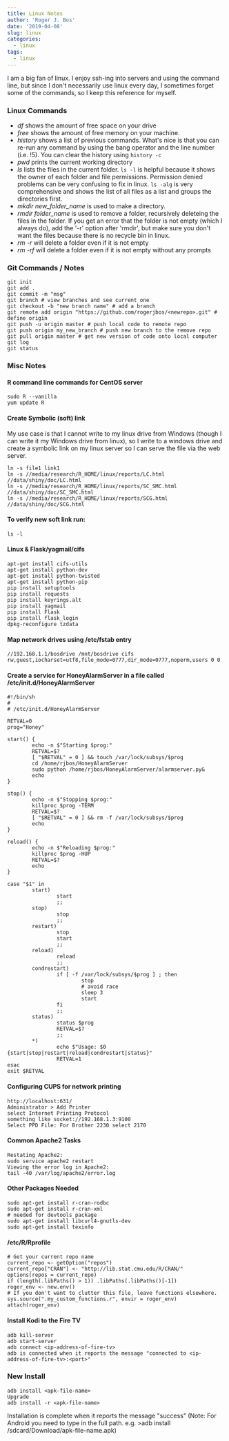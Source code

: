 ```yaml
---
title: Linux Notes
author: 'Roger J. Bos'
date: '2019-04-08'
slug: linux
categories:
  - linux
tags:
  - linux
---
```


I am a big fan of linux.  I enjoy ssh-ing into servers and using the command line, but since I don't necessarily use linux every day, I sometimes forget some of the commands, so I keep this reference for myself.

### Linux Commands

* _df_ shows the amount of free space on your drive
* _free_ shows the amount of free memory on your machine.
* _history_ shows a list of previous commands.  What's nice is that you can re-run any command by using the bang operator and the line number (i.e. !5).  You can clear the history using ```history -c```
* _pwd_ prints the current working directory
* _ls_ lists the files in the current folder.  ```ls -l``` is helpful because it shows the owner of each folder and file permissions.  Permission denied problems can be very confusing to fix in linux.  ```ls -alg``` is very comprehensive and shows the list of all files as a list and groups the directories first.
* _mkdir new_folder_name_ is used to make a directory.
* _rmdir folder_name_ is used to remove a folder, recursively deleteing the files in the folder.  If you get an error that the folder is not empty (which I always do), add the '-r' option after 'rmdir', but make sure you don't want the files because there is no recycle bin in linux.
* _rm -r <mydir>_ will delete a folder even if it is not empty
* _rm -rf <mydir>_ will delete a folder even if it is not empty without any prompts


### Git Commands / Notes

```
git init
git add .
git commit -m "msg"
git branch # view branches and see current one
git checkout -b "new branch name" # add a branch
git remote add origin "https://github.com/rogerjbos/<newrepo>.git" # define origin
git push -u origin master # push local code to remote repo
git push origin my_new_branch # push new branch to the remove repo
git pull origin master # get new version of code onto local computer
git log
git status
```

### Misc Notes

#### R command line commands for CentOS server

```
sudo R --vanilla
yum update R

```


#### Create Symbolic (soft) link
My use case is that I cannot write to my linux drive from Windows (though I can write it my Windows drive from linux), so I write to a windows drive and create a symbolic link on my linux server so I can serve the file via the web server.

```
ln -s file1 link1
ln -s //media/research/R_HOME/linux/reports/LC.html //data/shiny/doc/LC.html
ln -s //media/research/R_HOME/linux/reports/SC_SMC.html //data/shiny/doc/SC_SMC.html
ln -s //media/research/R_HOME/linux/reports/SCG.html //data/shiny/doc/SCG.html

```
#### To verify new soft link run:

```
ls -l

```

#### Linux & Flask/yagmail/cifs

```
apt-get install cifs-utils
apt-get install python-dev
apt-get install python-twisted
apt-get install python-pip
pip install setuptools
pip install requests
pip install keyrings.alt
pip install yagmail
pip install Flask
pip install flask_login
dpkg-reconfigure tzdata
```

#### Map network drives using /etc/fstab entry

```
//192.168.1.1/bosdrive /mnt/bosdrive cifs rw,guest,iocharset=utf8,file_mode=0777,dir_mode=0777,noperm,users 0 0
```

#### Create a service for HoneyAlarmServer in a file called /etc/init.d/HoneyAlarmServer


```
#!/bin/sh
#
# /etc/init.d/HoneyAlarmServer

RETVAL=0
prog="Honey"

start() {
        echo -n $"Starting $prog:"
        RETVAL=$?
        [ "$RETVAL" = 0 ] && touch /var/lock/subsys/$prog
        cd /home/rjbos/HoneyAlarmServer
        sudo python /home/rjbos/HoneyAlarmServer/alarmserver.py&
        echo
}

stop() {
        echo -n $"Stopping $prog:"
        killproc $prog -TERM
        RETVAL=$?
        [ "$RETVAL" = 0 ] && rm -f /var/lock/subsys/$prog
        echo
}

reload() {
        echo -n $"Reloading $prog:"
        killproc $prog -HUP
        RETVAL=$?
        echo
}

case "$1" in
        start)
                start
                ;;
        stop)
                stop
                ;;
        restart)
                stop
                start
                ;;
        reload)
                reload
                ;;
        condrestart)
                if [ -f /var/lock/subsys/$prog ] ; then
                        stop
                        # avoid race
                        sleep 3
                        start
                fi
                ;;
        status)
                status $prog
                RETVAL=$?
                ;;
        *)
                echo $"Usage: $0 {start|stop|restart|reload|condrestart|status}"
                RETVAL=1
esac
exit $RETVAL
```


#### Configuring CUPS for network printing

```
http://localhost:631/
Administrator > Add Printer
select Internet Printing Protocol
something like socket://192.168.1.3:9100
Select PPD File: For Brother 2230 select 2170
```

#### Common Apache2 Tasks

```
Restating Apache2:
sudo service apache2 restart
Viewing the error log in Apache2:
tail -40 /var/log/apache2/error.log
```

#### Other Packages Needed
```
sudo apt-get install r-cran-rodbc
sudo apt-get install r-cran-xml
# needed for devtools package
sudo apt-get install libcurl4-gnutls-dev 
sudo apt-get install texinfo
```

#### /etc/R/Rprofile

```
# Get your current repo name
current_repo <- getOption("repos")
current_repo["CRAN"] <- "http://lib.stat.cmu.edu/R/CRAN/"
options(repos = current_repo)
if (length(.libPaths() > 1)) .libPaths(.libPaths()[-1])
roger_env <- new.env()
# If you don't want to clutter this file, leave functions elsewhere.
sys.source(".my_custom_functions.r", envir = roger_env)
attach(roger_env)
```

#### Install Kodi to the Fire TV

```
adb kill-server
adb start-server
adb connect <ip-address-of-fire-tv>
adb is connected when it reports the message "connected to <ip-address-of-fire-tv>:<port>"
```

### New Install

```
adb install <apk-file-name>
Upgrade
adb install -r <apk-file-name>
```

Installation is complete when it reports the message "success"
(Note: For Android you need to type in the full path. e.g. >adb install /sdcard/Download/apk-file-name.apk)



